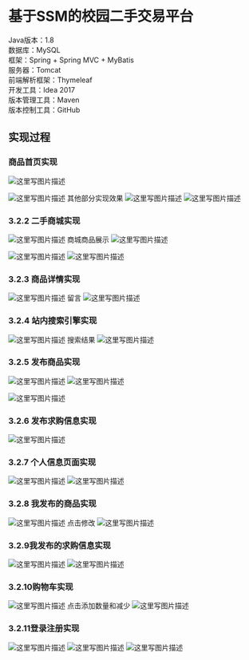 # 基于SSM的校园二手交易平台


Java版本：1.8   
数据库：MySQL  
框架：Spring + Spring MVC + MyBatis  
服务器：Tomcat  
前端解析框架：Thymeleaf  
开发工具：Idea 2017  
版本管理工具：Maven  
版本控制工具：GitHub  

## 实现过程
###  商品首页实现

 ![这里写图片描述](README.assets/70-16696930123193.png)

 ![这里写图片描述](README.assets/70.png)
其他部分实现效果
 ![这里写图片描述](README.assets/70-16696930144546.png)
 ![这里写图片描述](README.assets/70-16696930173039.png)

### 3.2.2 二手商城实现

 ![这里写图片描述](README.assets/70-166969301963212.png)
	商城商品展示
 ![这里写图片描述](README.assets/70-166969302335515.png)

 ![这里写图片描述](README.assets/70-166969314800678.png)
 ![这里写图片描述](README.assets/70-166969314599875.png)

### 3.2.3 商品详情实现

 ![这里写图片描述](README.assets/70-166969302618518.png)
留言
 ![这里写图片描述](README.assets/70-166969309922445.png)

### 3.2.4 站内搜索引擎实现

 ![这里写图片描述](README.assets/70-166969302873421.png)
搜索结果
 ![这里写图片描述](README.assets/70-166969303379024.png)

### 3.2.5 发布商品实现

 ![这里写图片描述](README.assets/70-166969303582927.png)
 ![这里写图片描述](README.assets/70-166969303788530.png)

 ![这里写图片描述](README.assets/70-166969304001633.png)

### 3.2.6 发布求购信息实现

 ![这里写图片描述](README.assets/70-166969304195236.png)
### 3.2.7 个人信息页面实现

 ![这里写图片描述](README.assets/70-166969304377539.png)
 ![这里写图片描述](README.assets/70-166969304980042.png)

### 3.2.8 我发布的商品实现

 ![这里写图片描述](README.assets/70-166969311488148.png)
点击修改
 ![这里写图片描述](README.assets/70-166969311741251.png)

### 3.2.9我发布的求购信息实现

 ![这里写图片描述](README.assets/70-166969311955154.png)
 ![这里写图片描述](README.assets/70-166969312186057.png)

### 3.2.10购物车实现

 ![这里写图片描述](README.assets/70-166969312348960.png)
点击添加数量和减少
 ![这里写图片描述](README.assets/70-166969312536163.png)

### 3.2.11登录注册实现

 ![这里写图片描述](README.assets/70-166969312717266.png)
 ![这里写图片描述](README.assets/70-166969312926669.png)
 ![这里写图片描述](README.assets/70-166969313098272.png)

